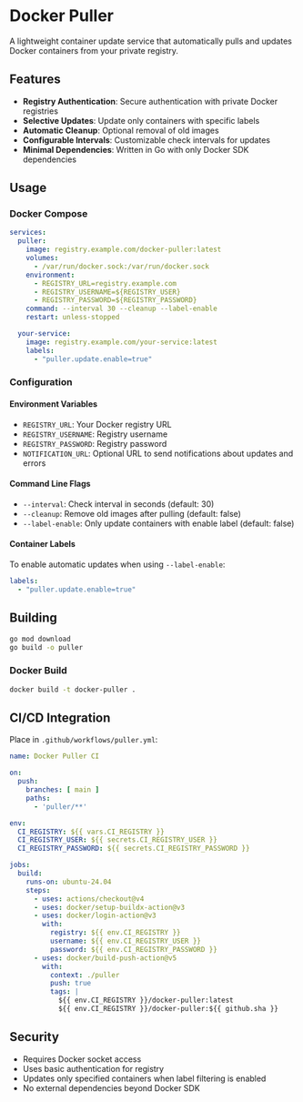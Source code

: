 # Docker Puller

A lightweight container update service that automatically pulls and updates Docker containers from your private registry.


## Features

- **Registry Authentication**: Secure authentication with private Docker registries
- **Selective Updates**: Update only containers with specific labels
- **Automatic Cleanup**: Optional removal of old images
- **Configurable Intervals**: Customizable check intervals for updates
- **Minimal Dependencies**: Written in Go with only Docker SDK dependencies

## Usage

### Docker Compose

```yaml
services:
  puller:
    image: registry.example.com/docker-puller:latest
    volumes:
      - /var/run/docker.sock:/var/run/docker.sock
    environment:
      - REGISTRY_URL=registry.example.com
      - REGISTRY_USERNAME=${REGISTRY_USER}
      - REGISTRY_PASSWORD=${REGISTRY_PASSWORD}
    command: --interval 30 --cleanup --label-enable
    restart: unless-stopped

  your-service:
    image: registry.example.com/your-service:latest
    labels:
      - "puller.update.enable=true"
```

### Configuration

#### Environment Variables

- `REGISTRY_URL`: Your Docker registry URL
- `REGISTRY_USERNAME`: Registry username
- `REGISTRY_PASSWORD`: Registry password
- `NOTIFICATION_URL`: Optional URL to send notifications about updates and errors

#### Command Line Flags

- `--interval`: Check interval in seconds (default: 30)
- `--cleanup`: Remove old images after pulling (default: false)
- `--label-enable`: Only update containers with enable label (default: false)

#### Container Labels

To enable automatic updates when using `--label-enable`:
```yaml
labels:
  - "puller.update.enable=true"
```

## Building

```bash
go mod download
go build -o puller
```

### Docker Build

```bash
docker build -t docker-puller .
```

## CI/CD Integration

Place in `.github/workflows/puller.yml`:

```yaml
name: Docker Puller CI

on:
  push:
    branches: [ main ]
    paths:
      - 'puller/**'

env:
  CI_REGISTRY: ${{ vars.CI_REGISTRY }}
  CI_REGISTRY_USER: ${{ secrets.CI_REGISTRY_USER }}
  CI_REGISTRY_PASSWORD: ${{ secrets.CI_REGISTRY_PASSWORD }}

jobs:
  build:
    runs-on: ubuntu-24.04
    steps:
      - uses: actions/checkout@v4
      - uses: docker/setup-buildx-action@v3
      - uses: docker/login-action@v3
        with:
          registry: ${{ env.CI_REGISTRY }}
          username: ${{ env.CI_REGISTRY_USER }}
          password: ${{ env.CI_REGISTRY_PASSWORD }}
      - uses: docker/build-push-action@v5
        with:
          context: ./puller
          push: true
          tags: |
            ${{ env.CI_REGISTRY }}/docker-puller:latest
            ${{ env.CI_REGISTRY }}/docker-puller:${{ github.sha }}
```

## Security

- Requires Docker socket access
- Uses basic authentication for registry
- Updates only specified containers when label filtering is enabled
- No external dependencies beyond Docker SDK